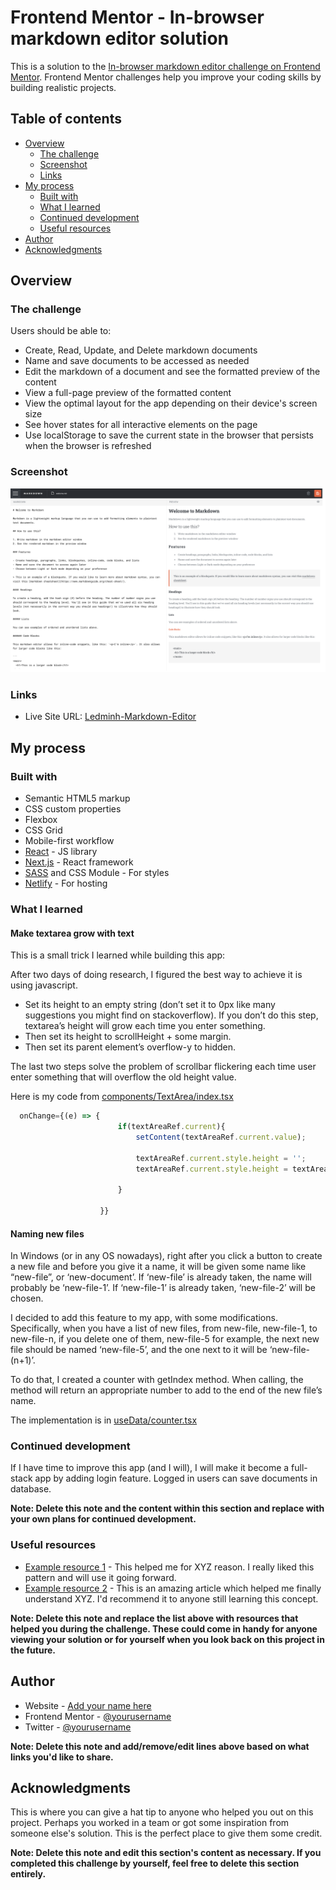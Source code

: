 # Frontend Mentor - In-browser markdown editor solution

This is a solution to the [In-browser markdown editor challenge on Frontend Mentor](https://www.frontendmentor.io/challenges/inbrowser-markdown-editor-r16TrrQX9). Frontend Mentor challenges help you improve your coding skills by building realistic projects. 

## Table of contents

- [Overview](#overview)
  - [The challenge](#the-challenge)
  - [Screenshot](#screenshot)
  - [Links](#links)
- [My process](#my-process)
  - [Built with](#built-with)
  - [What I learned](#what-i-learned)
  - [Continued development](#continued-development)
  - [Useful resources](#useful-resources)
- [Author](#author)
- [Acknowledgments](#acknowledgments)

## Overview

### The challenge

Users should be able to:

- Create, Read, Update, and Delete markdown documents
- Name and save documents to be accessed as needed
- Edit the markdown of a document and see the formatted preview of the content
- View a full-page preview of the formatted content
- View the optimal layout for the app depending on their device's screen size
- See hover states for all interactive elements on the page
- Use localStorage to save the current state in the browser that persists when the browser is refreshed

### Screenshot

![screenshot](./screenshot.png)

### Links

- Live Site URL: [Ledminh-Markdown-Editor](https://ledminh-markdown-editor.netlify.app/)

## My process

### Built with

- Semantic HTML5 markup
- CSS custom properties
- Flexbox
- CSS Grid
- Mobile-first workflow
- [React](https://reactjs.org/) - JS library
- [Next.js](https://nextjs.org/) - React framework
- [SASS](https://sass-lang.com/) and CSS Module - For styles
- [Netlify](https://www.netlify.com) - For hosting

### What I learned

#### Make textarea grow with text

This is a small trick I learned while building this app:

After two days of doing research, I figured the best way to achieve it is using javascript. 
- Set its height to an empty string (don’t set it to 0px like many suggestions you might find on stackoverflow). If you don’t do this step, textarea’s height will grow each time you enter something. 
- Then set its height to scrollHeight + some margin.
- Then set its parent element’s overflow-y to hidden.

The last two steps solve the problem of scrollbar flickering each time user enter something that will overflow the old height value.

Here is my code from [components/TextArea/index.tsx](./components/TextArea/index.tsx)

```ts
  onChange={(e) => {                
                        if(textAreaRef.current){
                            setContent(textAreaRef.current.value);
    
                            textAreaRef.current.style.height = '';
                            textAreaRef.current.style.height = textAreaRef.current.scrollHeight + 8 + 'px';
                            
                        }
    
                    }}
```

#### Naming new files
In Windows (or in any OS nowadays), right after you click a button to create a new file and before you give it a name, it will be given some name like “new-file”, or ‘new-document’. If ‘new-file’ is already taken, the name will probably be ‘new-file-1’. If ‘new-file-1’ is already taken, ‘new-file-2’ will be chosen. 

I decided to add this feature to my app, with some modifications. Specifically, when you have a list of new files, from new-file, new-file-1, to new-file-n, if you delete one of them, new-file-5 for example, the next new file should be named ‘new-file-5’, and the one next to it will be ‘new-file-(n+1)’. 

To do that, I created a counter with getIndex method. When calling, the method will return an appropriate number to add to the end of the new file’s name.

The implementation is in [useData/counter.tsx](./useData/counter.tsx)

### Continued development

If I have time to improve this app (and I will), I will make it become a full-stack app by adding login feature. Logged in users can save documents in database.

**Note: Delete this note and the content within this section and replace with your own plans for continued development.**

### Useful resources

- [Example resource 1](https://www.example.com) - This helped me for XYZ reason. I really liked this pattern and will use it going forward.
- [Example resource 2](https://www.example.com) - This is an amazing article which helped me finally understand XYZ. I'd recommend it to anyone still learning this concept.

**Note: Delete this note and replace the list above with resources that helped you during the challenge. These could come in handy for anyone viewing your solution or for yourself when you look back on this project in the future.**

## Author

- Website - [Add your name here](https://www.your-site.com)
- Frontend Mentor - [@yourusername](https://www.frontendmentor.io/profile/yourusername)
- Twitter - [@yourusername](https://www.twitter.com/yourusername)

**Note: Delete this note and add/remove/edit lines above based on what links you'd like to share.**

## Acknowledgments

This is where you can give a hat tip to anyone who helped you out on this project. Perhaps you worked in a team or got some inspiration from someone else's solution. This is the perfect place to give them some credit.

**Note: Delete this note and edit this section's content as necessary. If you completed this challenge by yourself, feel free to delete this section entirely.**
